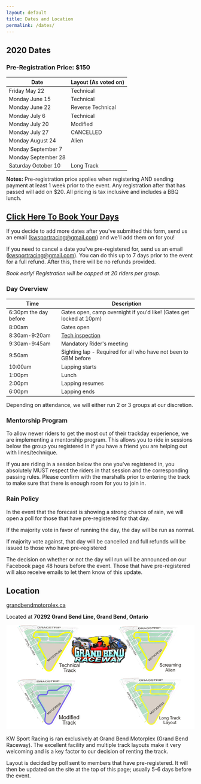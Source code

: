 ```yaml
---
layout: default
title: Dates and Location
permalink: /dates/
---
```


## 2020 Dates

### Pre-Registration Price: $150

| Date                | Layout (As voted on) |
|---------------------|----------------------|
| Friday May 22       |Technical             |
| Monday June 15      |Technical             |
| Monday June 22      |Reverse Technical     |
| Monday July 6       |Technical             |
| Monday July 20      |Modified              |
| Monday July 27      |CANCELLED             |
| Monday August 24    |Alien                 |
| Monday September 7  |                      |
| Monday September 28 |                      |
| Saturday October 10 |Long Track            |


**Notes:** Pre-registration price applies when registering AND sending payment at least 1 week prior to the event. Any registration after that has passed will add on $20. All pricing is tax inclusive and includes a BBQ lunch.

## **[Click Here To Book Your Days](https://docs.google.com/forms/d/e/1FAIpQLScfz7XgnrlxyOeOVlHFwoxRIUfPBdQTzGLMAi_m5fYg02JSqQ/viewform?usp=sf_link)**

If you decide to add more dates after you've submitted this form, send us an email (kwsportracing@gmail.com) and we'll add them on for you!

If you need to cancel a date you've pre-registered for, send us an email (kwsportracing@gmail.com). You can do this up to 7 days prior to the event for a full refund. After this, there will be no refunds provided.

*Book early! Registration will be capped at 20 riders per group.*

### Day Overview

| Time                  | Description                                                                  |
|-----------------------|------------------------------------------------------------------------------|
| 6:30pm the day before | Gates open, camp overnight if you'd like! (Gates get locked at 10pm)         |
| 8:00am                | Gates open                                                                   |
| 8:30am-9:20am         | [Tech inspection](/rules/)                                                   |
| 9:30am-9:45am         | Mandatory Rider's meeting                                                    |
| 9:50am                | Sighting lap - Required for all who have not been to GBM before              |
| 10:00am               | Lapping starts                                                               |
| 1:00pm                | Lunch                                                                        |
| 2:00pm                | Lapping resumes                                                              |
| 6:00pm                | Lapping ends                                                                 |

Depending on attendance, we will either run 2 or 3 groups at our discretion.

### Mentorship Program

To allow newer riders to get the most out of their trackday experience, we are implementing a mentorship program. This allows you to ride in sessions below the group you registered in if you have a friend you are helping out with lines/technique.

If you are riding in a session below the one you've registered in, you absolutely MUST respect the riders in that session and the corresponding passing rules. Please confirm with the marshalls prior to entering the track to make sure that there is enough room for you to join in.

### Rain Policy

In the event that the forecast is showing a strong chance of rain, we will open a poll for those that have pre-registered for that day.

If the majority vote in favor of running the day, the day will be run as normal.

If majority vote against, that day will be cancelled and full refunds will be issued to those who have pre-registered

The decision on whether or not the day will run will be announced on our Facebook page 48 hours before the event. Those that have pre-registered will also receive emails to let them know of this update.

## Location

[grandbendmotorplex.ca](http://www.grandbendmotorplex.ca/grand-bend-raceway/)

Located at **70292 Grand Bend Line, Grand Bend, Ontario**

![gb](/img/raceway.jpg)

KW Sport Racing is ran exclusively at Grand Bend Motorplex (Grand Bend Raceway). The excellent facility and multiple track layouts make it very welcoming and is a key factor to our decision of renting the track.

Layout is decided by poll sent to members that have pre-registered. It will then be updated on the site at the top of this page; usually 5-6 days before the event.
